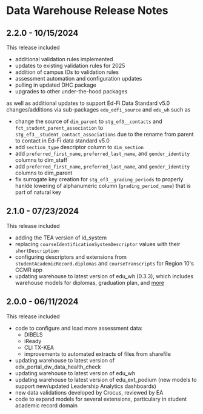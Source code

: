 # Data Warehouse Release Notes

## 2.2.0 - 10/15/2024

This release included
* additional validation rules implemented
* updates to existing validation rules for 2025
* addition of campus IDs to validation rules
* assessment automation and configuration updates
* pulling in updated DHC package
* upgrades to other under-the-hood packages

as well as additional updates to support Ed-Fi Data Standard v5.0 changes/additions via sub-packages `edu_edfi_source` and `edu_wh` such as
* change the source of `dim_parent` to `stg_ef3__contacts` and `fct_student_parent_association` to `stg_ef3__student_contact_associations` due to the rename from parent to contact in Ed-Fi data standard v5.0
* add `section_type` descriptor column to `dim_section`
* add `preferred_first_name`, `preferred_last_name`, and `gender_identity` columns to dim_staff
* add `preferred_first_name`, `preferred_last_name`, and `gender_identity` columns to dim_parent
* fix surrogate key creation for `stg_ef3__grading_periods` to properly hanlde lowering of alphanumeric column (`grading_period_name`) that is part of natural key


## 2.1.0 - 07/23/2024

This release included
* adding the TEA version of id_system
* replacing `courseIdentificationSystemDescriptor` values with their `shortDescription`
* configuring descriptors and extensions from `studentAcademicRecord.diplomas` and `courseTranscripts` for Region 10's CCMR app
* updating warehouse to latest version of edu_wh (0.3.3), which includes warehouse models for diplomas, graduation plan, and [more](https://github.com/edanalytics/edu_wh/blob/main/CHANGELOG.md#edu_wh-v033)

## 2.0.0 - 06/11/2024

This release included
* code to configure and load more assessment data:
  * DIBELS
  * iReady
  * CLI TX-KEA
  * improvements to automated extracts of files from sharefile
* updating warehouse to latest version of edx_portal_dw_data_health_check
* updating warehouse to latest version of edu_wh
* updating warehouse to latest version of edu_ext_podium (new models to support new/updated Leadership Analytics dashboards)
* new data validations developed by Crocus, reviewed by EA
* code to expand models for several extensions, particulary in student academic record domain
